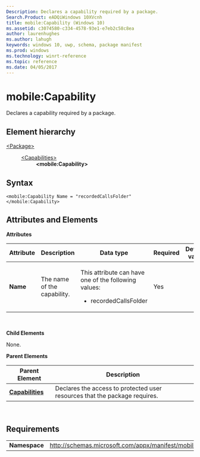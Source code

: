 ```yaml
---
Description: Declares a capability required by a package.
Search.Product: eADQiWindows 10XVcnh
title: mobile:Capability (Windows 10)
ms.assetid: c3074580-c334-4578-93e1-e7eb2c58c8ea
author: laurenhughes
ms.author: lahugh
keywords: windows 10, uwp, schema, package manifest
ms.prod: windows
ms.technology: winrt-reference
ms.topic: reference
ms.date: 04/05/2017
---
```


# mobile:Capability 


Declares a capability required by a package.

## Element hierarchy

<dl>
<dt><a href="element-package.md">&lt;Package&gt;</a></dt>
<dd>
<dl>
<dt><a href="element-capabilities.md">&lt;Capabilities&gt;</a></dt>
<dd><b>&lt;mobile:Capability&gt;</b></dd>
</dl>
</dd>
</dl>

## Syntax


```
<mobile:Capability Name = "recordedCallsFolder"
</mobile:Capability>
```

## Attributes and Elements


**Attributes**

<table>
<colgroup>
<col width="20%" />
<col width="20%" />
<col width="20%" />
<col width="20%" />
<col width="20%" />
</colgroup>
<thead>
<tr class="header">
<th>Attribute</th>
<th>Description</th>
<th>Data type</th>
<th>Required</th>
<th>Default value</th>
</tr>
</thead>
<tbody>
<tr class="odd">
<td><strong>Name</strong></td>
<td>The name of the capability.</td>
<td><p>This attribute can have one of the following values:</p>
<ul>
<li>recordedCallsFolder</li>
</ul></td>
<td>Yes</td>
<td></td>
</tr>
</tbody>
</table>

 

**Child Elements**

None.

**Parent Elements**

| Parent Element                               | Description                                                                |
|----------------------------------------------|----------------------------------------------------------------------------|
| [**Capabilities**](element-capabilities.md) | Declares the access to protected user resources that the package requires. |

 

## Requirements


|               |                                                             |
|---------------|-------------------------------------------------------------|
| **Namespace** | http://schemas.microsoft.com/appx/manifest/mobile/windows10 |

 

 

 



